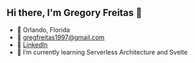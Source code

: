 ## Hi there, I'm Gregory Freitas 👋

- 📍 Orlando, Florida
- 📧 gregfreitas1997@gmail.com
- 💼 [LinkedIn](https://www.linkedin.com/in/gregory-freitas-b7068011b/)
- 🌱 I’m currently learning Serverless Architecture and Svelte
